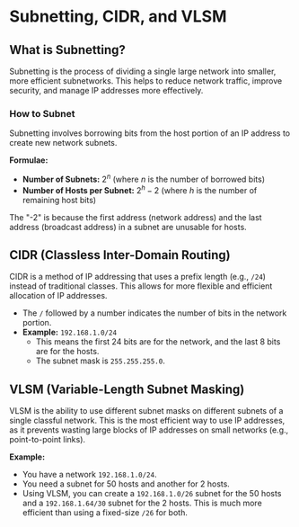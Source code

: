 # Subnetting, CIDR, and VLSM

## What is Subnetting?
Subnetting is the process of dividing a single large network into smaller, more efficient subnetworks. This helps to reduce network traffic, improve security, and manage IP addresses more effectively.

### How to Subnet
Subnetting involves borrowing bits from the host portion of an IP address to create new network subnets.

**Formulae:**
- **Number of Subnets:** $2^n$ (where $n$ is the number of borrowed bits)
- **Number of Hosts per Subnet:** $2^h - 2$ (where $h$ is the number of remaining host bits)

The "-2" is because the first address (network address) and the last address (broadcast address) in a subnet are unusable for hosts.

## CIDR (Classless Inter-Domain Routing)
CIDR is a method of IP addressing that uses a prefix length (e.g., `/24`) instead of traditional classes. This allows for more flexible and efficient allocation of IP addresses.

- The `/` followed by a number indicates the number of bits in the network portion.
- **Example:** `192.168.1.0/24`
    - This means the first 24 bits are for the network, and the last 8 bits are for the hosts.
    - The subnet mask is `255.255.255.0`.

## VLSM (Variable-Length Subnet Masking)
VLSM is the ability to use different subnet masks on different subnets of a single classful network. This is the most efficient way to use IP addresses, as it prevents wasting large blocks of IP addresses on small networks (e.g., point-to-point links).

**Example:**
- You have a network `192.168.1.0/24`.
- You need a subnet for 50 hosts and another for 2 hosts.
- Using VLSM, you can create a `192.168.1.0/26` subnet for the 50 hosts and a `192.168.1.64/30` subnet for the 2 hosts. This is much more efficient than using a fixed-size `/26` for both.
